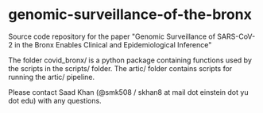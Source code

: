 # genomic-surveillance-of-the-bronx
Source code repository for the paper "Genomic Surveillance of SARS-CoV-2 in the Bronx Enables Clinical and Epidemiological Inference"

The folder covid_bronx/ is a python package containing functions used by the scripts in the scripts/ folder. The artic/ folder contains scripts for running the artic/ pipeline.

Please contact Saad Khan (@smk508 / skhan8 at mail dot einstein dot yu dot edu) with any questions.